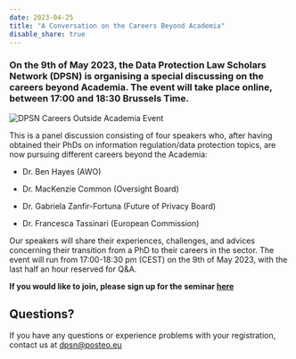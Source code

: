 ```yaml
---
date: 2023-04-25
title: "A Conversation on the Careers Beyond Academia"
disable_share: true
---
```


### **On the 9th of May 2023, the Data Protection Law Scholars Network (DPSN) is organising a special discussing on the careers beyond Academia. The event will take place online, between 17:00 and 18:30 Brussels Time.** ###

![DPSN Careers Outside Academia Event](https://user-images.githubusercontent.com/116156905/234305621-16f8f5de-d7bb-4c88-acd0-139c5b7a1878.png)





This is a panel discussion consisting of four speakers who, after having obtained their PhDs on information regulation/data protection topics, are now pursuing different careers beyond the Academia:

* Dr. Ben Hayes (AWO) 

* Dr. MacKenzie Common (Oversight Board) 

* Dr. Gabriela Zanfir-Fortuna (Future of Privacy Board)

* Dr. Francesca Tassinari (European Commission) 



Our speakers will share their experiences, challenges, and advices concerning their transition from a PhD to their careers in the sector.
The event will run from 17:00-18:30 pm (CEST) on the 9th of May 2023, with the last half an hour reserved for Q&A. 


**If you would like to join, please sign up for the seminar [here](https://teams.microsoft.com/registration/_oivH5ipW0yTySEKEdmlwg,T21k4fSjvUexX_f01Pceyg,1CPjKNOC9UGNnWuXr8B-Tw,n01KFL9_UUOgPrTybwh0tQ,43kopg0BHkWcf2xpV4OCWQ,wd78xFqvAUuNIoigfOkW4g?mode=read&tenantId=1faf88fe-a998-4c5b-93c9-210a11d9a5c2)**



## Questions? ##

If you have any questions or experience problems with your registration, contact us at dpsn@posteo.eu




